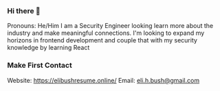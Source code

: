 ### Hi there 👋

Pronouns: He/Him
I am a Security Engineer looking learn more about the industry and make meaningful connections.
I'm looking to expand my horizons in frontend development and couple that with my security knowledge by learning React


### Make First Contact

Website: https://elibushresume.online/
Email: eli.h.bush@gmail.com

<!--
**Bush2775/Bush2775** is a ✨ _special_ ✨ repository because its `README.md` (this file) appears on your GitHub profile.

Here are some ideas to get you started:

- 🔭 I’m currently working on ...
- 🌱 I’m currently learning ...
- 👯 I’m looking to collaborate on ...
- 🤔 I’m looking for help with ...
- 💬 Ask me about ...
- 📫 How to reach me: ...
- 😄 Pronouns: ...
- ⚡ Fun fact: ...
-->
